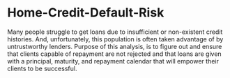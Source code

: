 # Home-Credit-Default-Risk
Many people struggle to get loans due to insufficient or non-existent credit histories. And, unfortunately, this population is often taken advantage of by untrustworthy lenders. Purpose of this analysis, is to figure out and ensure that clients capable of repayment are not rejected and that loans are given with a principal, maturity, and repayment calendar that will empower their clients to be successful.
